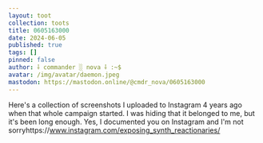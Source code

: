 ```yaml
---
layout: toot
collection: toots
title: 0605163000
date: 2024-06-05
published: true
tags: []
pinned: false
author: ⸸ commander ░ nova ⸸ :~$
avatar: /img/avatar/daemon.jpeg
mastodon: https://mastodon.online/@cmdr_nova/0605163000
---
```


Here's a collection of screenshots I uploaded to Instagram 4 years ago when that whole campaign started. I was hiding that it belonged to me, but it's been long enough. Yes, I documented you on Instagram and I'm not sorryhttps://www.instagram.com/exposing_synth_reactionaries/
